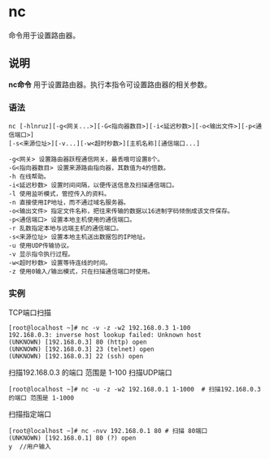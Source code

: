 nc
===

命令用于设置路由器。

## 说明

**nc命令** 用于设置路由器。执行本指令可设置路由器的相关参数。

### 语法  

```
nc [-hlnruz][-g<网关...>][-G<指向器数目>][-i<延迟秒数>][-o<输出文件>][-p<通信端口>]
[-s<来源位址>][-v...][-w<超时秒数>][主机名称][通信端口...]
```

  

```
-g<网关> 设置路由器跃程通信网关，最丢哦可设置8个。
-G<指向器数目> 设置来源路由指向器，其数值为4的倍数。
-h 在线帮助。
-i<延迟秒数> 设置时间间隔，以便传送信息及扫描通信端口。
-l 使用监听模式，管控传入的资料。
-n 直接使用IP地址，而不通过域名服务器。
-o<输出文件> 指定文件名称，把往来传输的数据以16进制字码倾倒成该文件保存。
-p<通信端口> 设置本地主机使用的通信端口。
-r 乱数指定本地与远端主机的通信端口。
-s<来源位址> 设置本地主机送出数据包的IP地址。
-u 使用UDP传输协议。
-v 显示指令执行过程。
-w<超时秒数> 设置等待连线的时间。
-z 使用0输入/输出模式，只在扫描通信端口时使用。
```

### 实例

TCP端口扫描

```
[root@localhost ~]# nc -v -z -w2 192.168.0.3 1-100 
192.168.0.3: inverse host lookup failed: Unknown host
(UNKNOWN) [192.168.0.3] 80 (http) open
(UNKNOWN) [192.168.0.3] 23 (telnet) open
(UNKNOWN) [192.168.0.3] 22 (ssh) open
```

扫描192.168.0.3 的端口 范围是 1-100
扫描UDP端口

```
[root@localhost ~]# nc -u -z -w2 192.168.0.1 1-1000  # 扫描192.168.0.3 的端口 范围是 1-1000
```

扫描指定端口

```
[root@localhost ~]# nc -nvv 192.168.0.1 80 # 扫描 80端口
(UNKNOWN) [192.168.0.1] 80 (?) open
y  //用户输入
```


